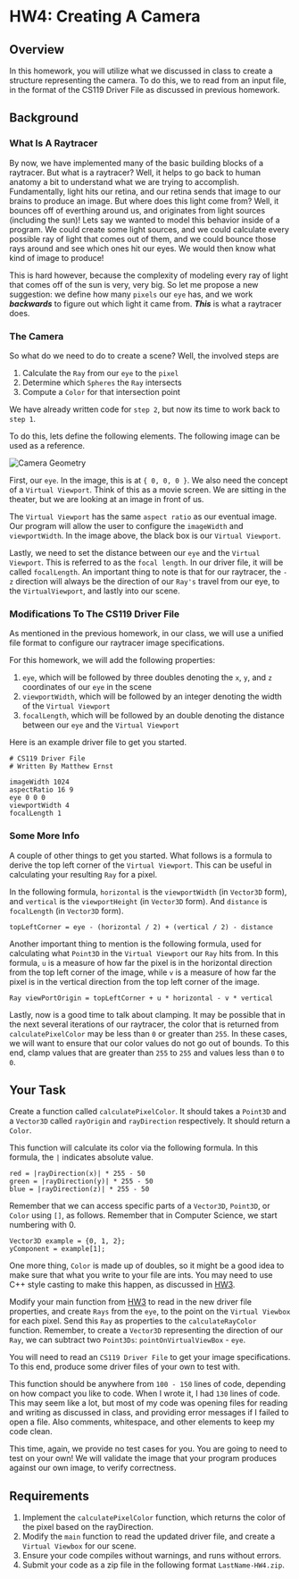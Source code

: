 # HW4: Creating A Camera

## Overview

In this homework, you will utilize what we discussed in class to create a structure representing the camera. To do this, we to read from an input file, in the format of the CS119 Driver File as discussed in previous homework.

## Background

### What Is A Raytracer

By now, we have implemented many of the basic building blocks of a raytracer. But what is a raytracer? Well, it helps to go back to human anatomy a bit to understand what we are trying to accomplish. Fundamentally, light hits our retina, and our retina sends that image to our brains to produce an image. But where does this light come from? Well, it bounces off of everthing around us, and originates from light sources (including the sun)! Lets say we wanted to model this behavior inside of a program. We could create some light sources, and we could calculate every possible ray of light that comes out of them, and we could bounce those rays around and see which ones hit our eyes. We would then know what kind of image to produce!

This is hard however, because the complexity of modeling every ray of light that comes off of the sun is very, very big. So let me propose a new suggestion: we define how many `pixels` our `eye` has, and we work ***backwards*** to figure out which light it came from. ***This*** is what a raytracer does.

### The Camera

So what do we need to do to create a scene? Well, the involved steps are 

1. Calculate the `Ray` from our `eye` to the `pixel`
2. Determine which `Spheres` the `Ray` intersects
3. Compute a `Color` for that intersection point

We have already written code for `step 2`, but now its time to work back to `step 1`.

To do this, lets define the following elements. The following image can be used as a reference.

![Camera Geometry](https://raytracing.github.io/images/fig-1.03-cam-geom.jpg)

First, our `eye`. In the image, this is at `{ 0, 0, 0 }`. We also need the concept of a `Virtual Viewport`. Think of this as a movie screen. We are sitting in the theater, but we are looking at an image in front of us. 

The `Virtual Viewport` has the same `aspect ratio` as our eventual image. Our program will allow the user to configure the `imageWidth` and `viewportWidth`. In the image above, the black box is our `Virtual Viewport`.

Lastly, we need to set the distance between our `eye` and the `Virtual Viewport`. This is referred to as the `focal length`. In our driver file, it will be called `focalLength`. An important thing to note is that for our raytracer, the `-z` direction will always be the direction of our `Ray's` travel from our eye, to the `VirtualViewport`, and lastly into our scene.

### Modifications To The CS119 Driver File

As mentioned in the previous homework, in our class, we will use a unified file format to configure our raytracer image specifications.

For this homework, we will add the following properties:

1. `eye`, which will be followed by three doubles denoting the `x`, `y`, and `z` coordinates of our `eye` in the scene
2. `viewportWidth`, which will be followed by an integer denoting the width of the `Virtual Viewport`
3. `focalLength`, which will be followed by an double denoting the distance between our `eye` and the `Virtual Viewport`

Here is an example driver file to get you started.

```
# CS119 Driver File
# Written By Matthew Ernst

imageWidth 1024
aspectRatio 16 9
eye 0 0 0
viewportWidth 4
focalLength 1
```

### Some More Info

A couple of other things to get you started. What follows is a formula to derive the top left corner of the `Virtual Viewport`. This can be useful in calculating your resulting `Ray` for a pixel.

In the following formula, `horizontal` is the `viewportWidth` (in `Vector3D` form), and `vertical` is the `viewportHeight` (in `Vector3D` form). And `distance` is `focalLength` (in `Vector3D` form).

```
topLeftCorner = eye - (horizontal / 2) + (vertical / 2) - distance
```

Another important thing to mention is the following formula, used for calculating what `Point3D` in the `Virtual Viewport` our `Ray` hits from. In this formula, `u` is a measure of how far the pixel is in the horizontal direction from the top left corner of the image, while `v` is a measure of how far the pixel is in the vertical direction from the top left corner of the image.

```
Ray viewPortOrigin = topLeftCorner + u * horizontal - v * vertical
```

Lastly, now is a good time to talk about clamping. It may be possible that in the next several iterations of our raytracer, the color that is returned from `calculatePixelColor` may be less than `0` or greater than `255`. In these cases, we will want to ensure that our color values do not go out of bounds. To this end, clamp values that are greater than `255` to `255` and values less than `0` to `0`.

## Your Task

Create a function called `calculatePixelColor`. It should takes a `Point3D` and a `Vector3D` called `rayOrigin` and `rayDirection` respectively. It should return a `Color`.

This function will calculate its color via the following formula. In this formula, the `|` indicates absolute value. 

```
red = |rayDirection(x)| * 255 - 50
green = |rayDirection(y)| * 255 - 50
blue = |rayDirection(z)| * 255 - 50
```

Remember that we can access specific parts of a `Vector3D`, `Point3D`, or `Color` using `[]`, as follows. Remember that in Computer Science, we start numbering with 0.

```
Vector3D example = {0, 1, 2};
yComponent = example[1];
```

One more thing, `Color` is made up of doubles, so it might be a good idea to make sure that what you write to your file are ints. You may need to use C++ style casting to make this happen, as discussed in [HW3](../HW3/README.md).

Modify your main function from [HW3](../HW3/README.md) to read in the new driver file properties, and create `Rays` from the `eye`, to the point on the `Virtual Viewbox` for each pixel. Send this `Ray` as properties to the `calculateRayColor` function. Remember, to create a `Vector3D` representing the direction of our `Ray`, we can subtract two `Point3Ds`: `pointOnVirtualViewBox` - `eye`.

You will need to read an `CS119 Driver File` to get your image specifications. To this end, produce some driver files of your own to test with.

This function should be anywhere from `100 - 150` lines of code, depending on how compact you like to code. When I wrote it, I had `130` lines of code. This may seem like a lot, but most of my code was opening files for reading and writing as discussed in class, and providing error messages if I failed to open a file. Also comments, whitespace, and other elements to keep my code clean.

This time, again, we provide no test cases for you. You are going to need to test on your own! We will validate the image that your program produces against our own image, to verify correctness.

## Requirements

1. Implement the `calculatePixelColor` function, which returns the color of the pixel based on the rayDirection.
2. Modify the `main` function to read the updated driver file, and create a `Virtual Viewbox` for our scene.
3. Ensure your code compiles without warnings, and runs without errors.
4. Submit your code as a zip file in the following format `LastName-HW4.zip`.

